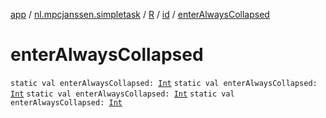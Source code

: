 [app](../../../index.md) / [nl.mpcjanssen.simpletask](../../index.md) / [R](../index.md) / [id](index.md) / [enterAlwaysCollapsed](.)

# enterAlwaysCollapsed

`static val enterAlwaysCollapsed: `[`Int`](https://kotlinlang.org/api/latest/jvm/stdlib/kotlin/-int/index.html)
`static val enterAlwaysCollapsed: `[`Int`](https://kotlinlang.org/api/latest/jvm/stdlib/kotlin/-int/index.html)
`static val enterAlwaysCollapsed: `[`Int`](https://kotlinlang.org/api/latest/jvm/stdlib/kotlin/-int/index.html)
`static val enterAlwaysCollapsed: `[`Int`](https://kotlinlang.org/api/latest/jvm/stdlib/kotlin/-int/index.html)